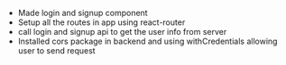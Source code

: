- Made login and signup component
- Setup all the routes in app using react-router
- call login and signup api to get the user info from server
- Installed cors package in backend and using withCredentials allowing user to send request